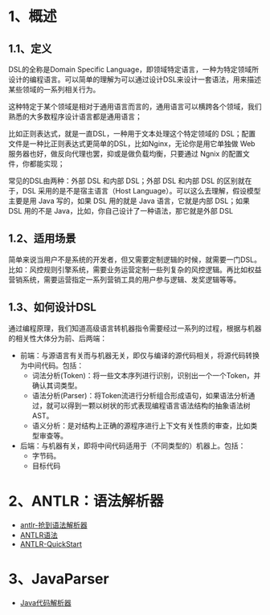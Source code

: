 # 1、概述

## 1.1、定义

DSL的全称是Domain Specific Language，即领域特定语言，一种为特定领域所设计的编程语言。可以简单的理解为可以通过设计DSL来设计一套语法，用来描述某些领域的一系列相关行为。

这种特定于某个领域是相对于通用语言而言的，通用语言可以横跨各个领域，我们熟悉的大多数程序设计语言都是通用语言；

比如正则表达式，就是一直DSL，一种用于文本处理这个特定领域的 DSL；配置文件是一种比正则表达式更简单的DSL，比如Nginx，无论你是用它单独做 Web 服务器也好，做反向代理也罢，抑或是做负载均衡，只要通过 Ngnix 的配置文件，你都能实现；

常见的DSL由两种：外部 DSL 和内部 DSL；外部 DSL 和内部 DSL 的区别就在于，DSL 采用的是不是宿主语言（Host Language）。可以这么去理解，假设模型主要是用 Java 写的，如果 DSL 用的就是 Java 语言，它就是内部 DSL；如果 DSL 用的不是 Java，比如，你自己设计了一种语法，那它就是外部 DSL

## 1.2、适用场景

简单来说当用户不是系统的开发者，但又需要定制逻辑的时候，就需要一门DSL。比如：风控规则引擎系统，需要业务运营定制一些列复杂的风控逻辑。再比如权益营销系统，需要运营指定一系列营销工具的用户参与逻辑、发奖逻辑等等。

## 1.3、如何设计DSL

通过编程原理，我们知道高级语言转机器指令需要经过一系列的过程，根据与机器的相关性大体分为前、后两端：
- 前端：与源语言有关而与机器无关，即仅与编译的源代码相关，将源代码转换为中间代码。包括：
    - 词法分析(Token)：将一些文本序列进行识别，识别出一个一个Token，并确认其词类型。
    - 语法分析(Parser)：将Token流进行分析组合形成语句，如果语法分析通过，就可以得到一颗以树状的形式表现编程语言语法结构的抽象语法树AST。
    - 语义分析：是对结构上正确的源程序进行上下文有关性质的审查，比如类型审查等。
- 后端：与机器有关，即将中间代码适用于（不同类型的）机器上。包括：
    - 字节码。
    - 目标代码

# 2、ANTLR：语法解析器

- [antlr-抢到语法解析器](https://www.antlr.org/)
- [ANTLR语法](https://github.com/antlr/grammars-v4)
- [ANTLR-QuickStart](https://www.chungkwong.cc/antlr.html)

# 3、JavaParser

- [Java代码解析器](https://github.com/javaparser/javaparser)
